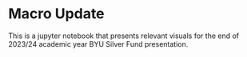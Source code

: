 # Macro Update
This is a jupyter notebook that presents relevant visuals for the end of 2023/24 academic year BYU Silver Fund presentation. 

